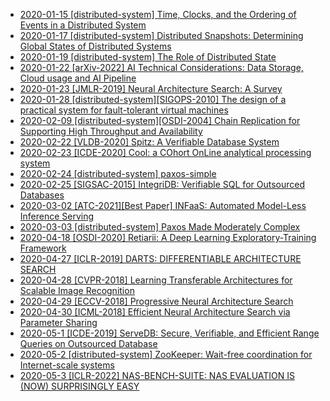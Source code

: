 * [2020-01-15 [distributed-system] Time, Clocks, and the Ordering of Events in a Distributed System](14.md)
* [2020-01-17 [distributed-system] Distributed Snapshots: Determining Global States of Distributed Systems](15.md)
* [2020-01-19 [distributed-system] The Role of Distributed State](16.md)
* [2020-01-22 [arXiv-2022] AI Technical Considerations: Data Storage, Cloud usage and AI Pipeline](17.md)
* [2020-01-23 [JMLR-2019] Neural Architecture Search: A Survey](19.md)
* [2020-01-28 [distributed-system][SIGOPS-2010] The design of a practical system for fault-tolerant virtual machines](21.md)
* [2020-02-09 [distributed-system][OSDI-2004] Chain Replication for Supporting High Throughput and Availability](22.md)
* [2020-02-22 [VLDB-2020] Spitz: A Verifiable Database System](23.md)
* [2020-02-23 [ICDE-2020] Cool: a COhort OnLine analytical processing system](24.md)
* [2020-02-24 [distributed-system] paxos-simple](25.md)
* [2020-02-25 [SIGSAC-2015] IntegriDB: Verifiable SQL for Outsourced Databases](26.md)
* [2020-03-02 [ATC-2021][Best Paper] INFaaS: Automated Model-Less Inference Serving](28.md)
* [2020-03-03 [distributed-system] Paxos Made Moderately Complex](30.md)
* [2020-04-18 [OSDI-2020] Retiarii: A Deep Learning Exploratory-Training Framework](31.md)
* [2020-04-27 [ICLR-2019] DARTS: DIFFERENTIABLE ARCHITECTURE SEARCH](32.md)
* [2020-04-28 [CVPR-2018] Learning Transferable Architectures for Scalable Image Recognition](33.md)
* [2020-04-29 [ECCV-2018] Progressive Neural Architecture Search](34.md)
* [2020-04-30 [ICML-2018] Efficient Neural Architecture Search via Parameter Sharing](35.md)
* [2020-05-1 [ICDE-2019] ServeDB: Secure, Verifiable, and Efficient Range Queries on Outsourced Database](36.md)
* [2020-05-2 [distributed-system] ZooKeeper: Wait-free coordination for Internet-scale systems](37.md)
* [2020-05-3 [ICLR-2022] NAS-BENCH-SUITE: NAS EVALUATION IS (NOW) SURPRISINGLY EASY](38.md)

